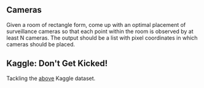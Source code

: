 ## Cameras

Given a room of rectangle form, come up with an optimal placement of surveillance cameras so that each point within the room is observed by at least N cameras. The output should be a list with pixel coordinates in which cameras should be placed.

## Kaggle: Don't Get Kicked!

Tackling the [above](https://www.kaggle.com/c/DontGetKicked/overview) Kaggle dataset.
